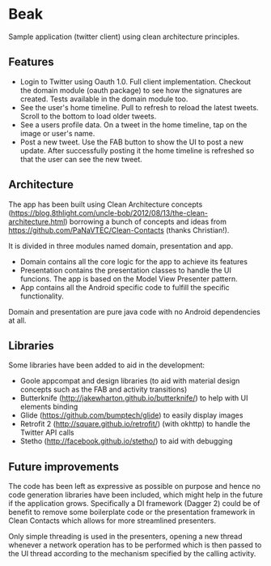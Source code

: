 # Beak
Sample application (twitter client) using clean architecture principles.

## Features
- Login to Twitter using Oauth 1.0. Full client implementation. Checkout the domain module (oauth package) to see how the signatures are created. Tests available in the domain module too.
- See the user's home timeline. Pull to refresh to reload the latest tweets. Scroll to the bottom to load older tweets.
- See a users profile data. On a tweet in the home timeline, tap on the image or user's name.
- Post a new tweet. Use the FAB button to show the UI to post a new update. After successfully posting it the home timeline is refreshed so that the user can see the new tweet.

## Architecture
The app has been built using Clean Architecture concepts (https://blog.8thlight.com/uncle-bob/2012/08/13/the-clean-architecture.html) borrowing a bunch of concepts and ideas from https://github.com/PaNaVTEC/Clean-Contacts (thanks Christian!).

It is divided in three modules named domain, presentation and app.

 - Domain contains all the core logic for the app to achieve its features
 - Presentation contains the presentation classes to handle the UI funcions. The app is based on the Model View Presenter pattern.
 - App contains all the Android specific code to fulfill the specific functionality.
 
Domain and presentation are pure java code with no Android dependencies at all.

## Libraries
Some libraries have been added to aid in the development:
 - Goole appcompat and design libraries (to aid with material design concepts such as the FAB and activity transitions)
 - Butterknife (http://jakewharton.github.io/butterknife/) to help with UI elements binding
 - Glide (https://github.com/bumptech/glide) to easily display images
 - Retrofit 2 (http://square.github.io/retrofit/) (with okhttp) to handle the Twitter API calls
 - Stetho (http://facebook.github.io/stetho/) to aid with debugging

## Future improvements
The code has been left as expressive as possible on purpose and hence no code generation libraries have been included, which might help in the future if the application grows. Specifically a DI framework (Dagger 2) could be of benefit to remove some boilerplate code or the presentation framework in Clean Contacts which allows for more streamlined presenters.

Only simple threading is used in the presenters, opening a new thread whenever a network operation has to be performed which is then passed to the UI thread according to the mechanism specified by the calling activity.




